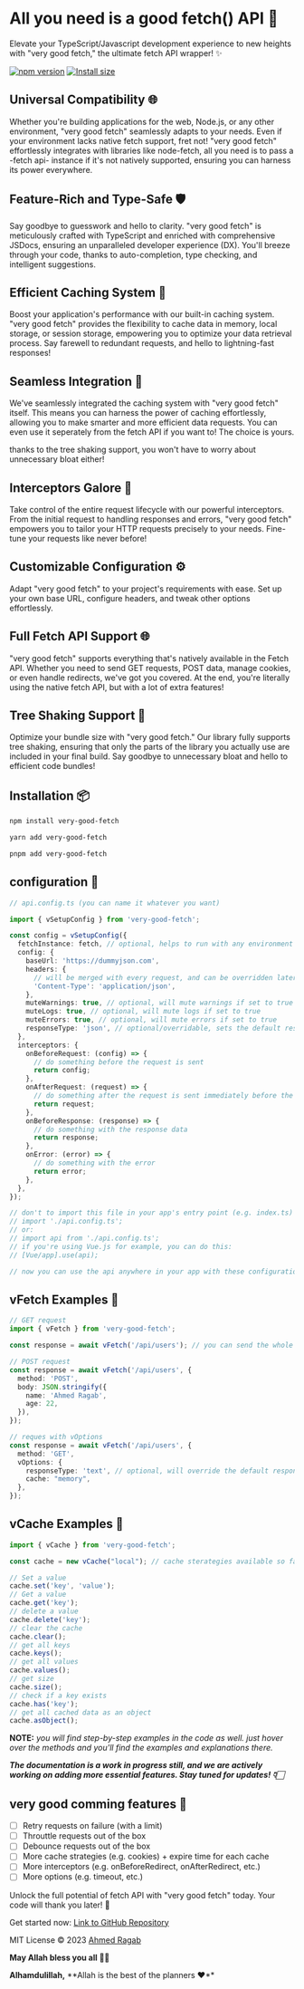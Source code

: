 # All you need is a good fetch() API 💚

Elevate your TypeScript/Javascript development experience to new heights with "very good fetch," the ultimate fetch API wrapper! ✨

[![npm version](https://img.shields.io/badge/NPM_Home_Page-orange)](https://www.npmjs.com/package/very-good-fetch)
[![Install size](https://packagephobia.com/badge?p=very-good-fetch)](https://packagephobia.com/result?p=very-good-fetch)


## Universal Compatibility 🌐

Whether you're building applications for the web, Node.js, or any other environment, "very good fetch" seamlessly adapts to your needs. Even if your environment lacks native fetch support, fret not! "very good fetch" effortlessly integrates with libraries like node-fetch, all you need is to pass a -fetch api- instance if it's not natively supported, ensuring you can harness its power everywhere.

## Feature-Rich and Type-Safe 🛡️

Say goodbye to guesswork and hello to clarity. "very good fetch" is meticulously crafted with TypeScript and enriched with comprehensive JSDocs, ensuring an unparalleled developer experience (DX). You'll breeze through your code, thanks to auto-completion, type checking, and intelligent suggestions.

## Efficient Caching System 💾

Boost your application's performance with our built-in caching system. "very good fetch" provides the flexibility to cache data in memory, local storage, or session storage, empowering you to optimize your data retrieval process. Say farewell to redundant requests, and hello to lightning-fast responses!

## Seamless Integration 🔄

We've seamlessly integrated the caching system with "very good fetch" itself. This means you can harness the power of caching effortlessly, allowing you to make smarter and more efficient data requests. You can even use it seperately from the fetch API if you want to! The choice is yours.

thanks to the tree shaking support, you won't have to worry about unnecessary bloat either!

## Interceptors Galore 🚧

Take control of the entire request lifecycle with our powerful interceptors. From the initial request to handling responses and errors, "very good fetch" empowers you to tailor your HTTP requests precisely to your needs. Fine-tune your requests like never before!

## Customizable Configuration ⚙️

Adapt "very good fetch" to your project's requirements with ease. Set up your own base URL, configure headers, and tweak other options effortlessly.

## Full Fetch API Support 🌐

"very good fetch" supports everything that's natively available in the Fetch API. Whether you need to send GET requests, POST data, manage cookies, or even handle redirects, we've got you covered. At the end, you're literally using the native fetch API, but with a lot of extra features!

## Tree Shaking Support 🌳

Optimize your bundle size with "very good fetch." Our library fully supports tree shaking, ensuring that only the parts of the library you actually use are included in your final build. Say goodbye to unnecessary bloat and hello to efficient code bundles!


## Installation 📦

```bash
npm install very-good-fetch
```
```bash
yarn add very-good-fetch
```
```bash
pnpm add very-good-fetch
```

## configuration 🚀

```ts
// api.config.ts (you can name it whatever you want)

import { vSetupConfig } from 'very-good-fetch';

const config = vSetupConfig({
  fetchInstance: fetch, // optional, helps to run with any environment or library (e.g. node-fetch)
  config: {
    baseUrl: 'https://dummyjson.com',
    headers: {
      // will be merged with every request, and can be overridden later on if needed
      'Content-Type': 'application/json',
    },
    muteWarnings: true, // optional, will mute warnings if set to true
    muteLogs: true, // optional, will mute logs if set to true
    muteErrors: true, // optional, will mute errors if set to true
    responseType: 'json', // optional/overridable, sets the default response type (e.g. json, text, blob, etc.)
  },
  interceptors: {
    onBeforeRequest: (config) => {
      // do something before the request is sent
      return config;
    },
    onAfterRequest: (request) => {
      // do something after the request is sent immediately before the response is received
      return request;
    },
    onBeforeResponse: (response) => {
      // do something with the response data
      return response;
    },
    onError: (error) => {
      // do something with the error
      return error;
    },
  },
});

// don't to import this file in your app's entry point (e.g. index.ts)
// import './api.config.ts';
// or: 
// import api from './api.config.ts';
// if you're using Vue.js for example, you can do this:
// [Vue/app].use(api);

// now you can use the api anywhere in your app with these configurations❤️
```

## vFetch Examples 📝

```ts
// GET request
import { vFetch } from 'very-good-fetch';

const response = await vFetch('/api/users'); // you can send the whole url as well and it'll smartly handle that

// POST request
const response = await vFetch('/api/users', {
  method: 'POST',
  body: JSON.stringify({
    name: 'Ahmed Ragab',
    age: 22,
  }),
});

// reques with vOptions
const response = await vFetch('/api/users', {
  method: 'GET',
  vOptions: {
    responseType: 'text', // optional, will override the default response type
    cache: "memory",
  },
});
```

## vCache Examples 📝

```ts
import { vCache } from 'very-good-fetch';

const cache = new vCache("local"); // cache sterategies available so far: memory, local, session, (cookies will be added soon + expire time for each cache)

// Set a value
cache.set('key', 'value');
// Get a value
cache.get('key');
// delete a value
cache.delete('key');
// clear the cache
cache.clear();
// get all keys
cache.keys();
// get all values
cache.values();
// get size
cache.size();
// check if a key exists
cache.has('key');
// get all cached data as an object
cache.asObject();
```
**NOTE:**
*you will find step-by-step examples in the code as well. just hover over the methods and you'll find the examples and explanations there.*

***The documentation is a work in progress still, and we are actively working on adding more essential features. Stay tuned for updates! 👇🏻***

## very good comming features 🚀

- [ ] Retry requests on failure (with a limit)
- [ ] Throuttle requests out of the box
- [ ] Debounce requests out of the box
- [ ] More cache strategies (e.g. cookies) + expire time for each cache
- [ ] More interceptors (e.g. onBeforeRedirect, onAfterRedirect, etc.)
- [ ] More options (e.g. timeout, etc.)

Unlock the full potential of fetch API with "very good fetch" today. Your code will thank you later! 🌟

Get started now: [Link to GitHub Repository](https://github.com/ahmedragab20/very-good-fetch)

MIT License © 2023 [Ahmed Ragab](
  https://www.linkedin.com/in/ahmed-ragab-bb75541b3
)

**May Allah bless you all 🤲🏻** 

**Alhamdulillah,**
**Allah is the best of the planners ❤**️